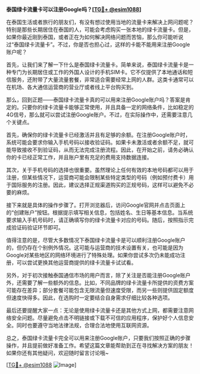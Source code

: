 **泰国绿卡流量卡可以注册Google吗？[[TG💪+ @esim1088](https://t.me/s/esim1088)]**

在泰国生活或者旅行的朋友们，有没有想过使用当地的流量卡来解决上网问题呢？特别是那些长期居住在泰国的人，可能会考虑购买一张本地的绿卡流量卡。但是，如果你最近刚到泰国，或者正在为如何解决网络问题而苦恼，那么你可能听说过“泰国绿卡流量卡”。不过，你是否也担心过，这样的卡能不能用来注册Google账户呢？

首先，让我们来了解一下什么是泰国绿卡流量卡。简单来说，泰国绿卡流量卡是一种专门为长期居住或工作的外国人设计的手机SIM卡。它不仅提供了本地通话和短信服务，还附带了大量流量套餐，非常适合需要经常上网的人群。这类卡通常可以在机场、各大通信运营商的营业厅或者线上平台购买到。

那么，回到正题——泰国绿卡流量卡真的可以用来注册Google账户吗？答案是肯定的。只要你的绿卡流量卡能够正常使用，并且具备一定的网络条件，比如稳定的4G信号，那么就可以尝试注册Google账户。不过，在实际操作中，还需要注意几个关键点。

首先，确保你的绿卡流量卡已经激活并且有足够的余额。在注册Google账户时，系统可能会要求你输入手机号码以接收验证码。如果卡未激活或者余额不足，就可能导致接收不到验证码，从而无法完成注册流程。因此，在开始之前，请务必确认你的卡已经正常工作，并且账户里有充足的费用支持数据连接。

其次，关于手机号码的选择也很重要。虽然理论上任何有效的本地号码都可以用于注册，但某些情况下，运营商可能会限制某些特定类型的号码（例如预付费卡）用于国际服务的注册。因此，建议选择正规渠道购买的正规号码，这样可以避免不必要的麻烦。

接下来就是具体的操作步骤了。打开浏览器后，访问Google官网并点击页面上的“创建账户”按钮。根据提示填写相关信息，包括姓名、生日等基本信息。当系统要求输入手机号码时，请正确填写你的绿卡流量卡对应的号码。随后，按照指示完成验证码验证环节即可。

值得注意的是，尽管大多数情况下泰国绿卡流量卡是可以顺利注册Google账户的，但仍存在个别例外情况。这可能与运营商的技术设置有关，也可能是因为Google对某些地区的网络环境进行了特殊处理。如果你尝试多次仍未能成功注册，可以尝试更换其他运营商提供的绿卡流量卡试试看。

另外，对于初次接触泰国通信市场的用户而言，除了关注是否能注册Google账户外，还需要了解一些额外的信息。比如，不同品牌的绿卡流量卡所提供的资费方案可能存在差异；部分套餐可能包含无限流量但速度受限，而另一些则提供固定额度但速度快得多。因此，在选购时一定要结合自身需求仔细比较各种选项。

最后还要提醒大家一点：无论是使用绿卡流量卡还是其他方式上网，都需要注意网络安全问题。尽量避免点击不明链接或下载不可信的应用程序，保护好个人信息安全。同时也要遵守当地法律法规，合理合法地使用互联网资源。

总之，泰国绿卡流量卡完全可以用来注册Google账户，只要我们按照正确的步骤操作，并且提前做好准备工作。希望这篇文章能帮助到正在寻找解决方案的朋友！如果你还有其他疑问，欢迎随时留言讨论哦~

[[TG💪+ @esim1088](https://t.me/s/esim1088) ![Image](https://i.postimg.cc/4NQfJmqS/Snipaste-2025-05-13-00-14-12.png)]